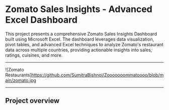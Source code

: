 # Zomato Sales Insights - Advanced Excel Dashboard

This project presents a comprehensive Zomato Sales Insights Dashboard built using Microsoft Excel. The dashboard leverages data visualization, pivot tables, and advanced Excel techniques to analyze Zomato's restaurant data across multiple countries, providing actionable insights into sales, ratings, cuisines, and more.

---
 ![Zomato Restaurants]https://github.com/SumitraBishnoi/Zooooooommatoooo/blob/main/zomato.jpg

---

## Project overview
